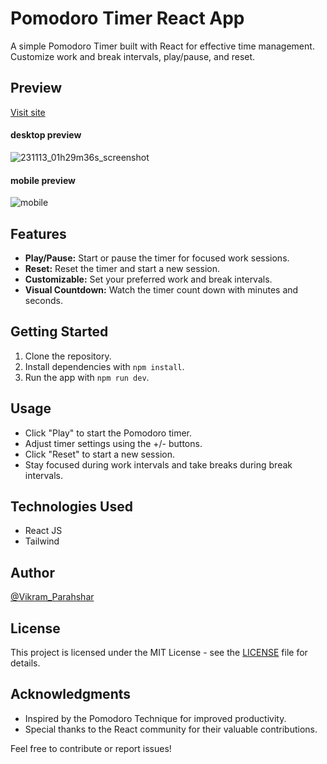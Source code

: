 # Pomodoro Timer React App

A simple Pomodoro Timer built with React for effective time management. Customize work and break intervals, play/pause, and reset.

## Preview
[Visit site](https://pomorodoclock.netlify.app/)
#### desktop preview
![231113_01h29m36s_screenshot](https://github.com/vikram-parashar/pomodoro-clock/assets/138557075/eb924f53-099a-4819-9762-0b6608186b2f)
#### mobile preview 
![mobile](https://github.com/vikram-parashar/pomodoro-clock/assets/138557075/602ac23f-7e20-46ba-9bc8-f3f4b39b0ed6)
## Features

- **Play/Pause:** Start or pause the timer for focused work sessions.
- **Reset:** Reset the timer and start a new session.
- **Customizable:** Set your preferred work and break intervals.
- **Visual Countdown:** Watch the timer count down with minutes and seconds.

## Getting Started

1. Clone the repository.
2. Install dependencies with `npm install`.
3. Run the app with `npm run dev`.

## Usage

- Click "Play" to start the Pomodoro timer.
- Adjust timer settings using the +/- buttons.
- Click "Reset" to start a new session.
- Stay focused during work intervals and take breaks during break intervals.

## Technologies Used

- React JS
- Tailwind

## Author

[@Vikram_Parahshar](https://github.com/vikram-parahshar)

## License

This project is licensed under the MIT License - see the [LICENSE](LICENSE) file for details.

## Acknowledgments

- Inspired by the Pomodoro Technique for improved productivity.
- Special thanks to the React community for their valuable contributions.

Feel free to contribute or report issues!
